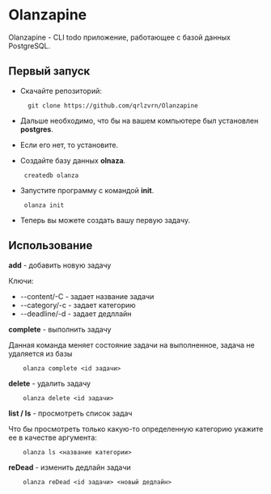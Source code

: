 # Olanzapine

Olanzapine - CLI todo приложение, работающее с базой данных PostgreSQL.

## Первый запуск
+ Скачайте репозиторий:
        
        git clone https://github.com/qrlzvrn/Olanzapine
        
+ Дальше необходимо, что бы на вашем компьютере был установлен **postgres**.

+ Если его нет, то установите.

+ Создайте базу данных **olnaza**.
       
       createdb olanza
        
+ Запустите программу с командой **init**.
       
       olanza init
        
+ Теперь вы можете создать вашу первую задачу.

## Использование

**add** - добавить новую задачу

Ключи:

   + --content/-C - задает название задачи
   + --category/-c - задает категорию
   + --deadline/-d - задает дедллайн
   
**complete** - выполнить задачу

Данная команда меняет состояние задачи на выполненное, задача не удаляется из базы

        olanza complete <id задачи>
        
**delete** - удалить задачу

        olanza delete <id задачи>
        
**list / ls** - просмотреть список задач

Что бы просмотреть только какую-то определенную категорию укажите ее в качестве аргумента:

        olanza ls <название категории>
        
**reDead** - изменить дедлайн задачи

        olanza reDead <id задачи> <новый дедлайн>
